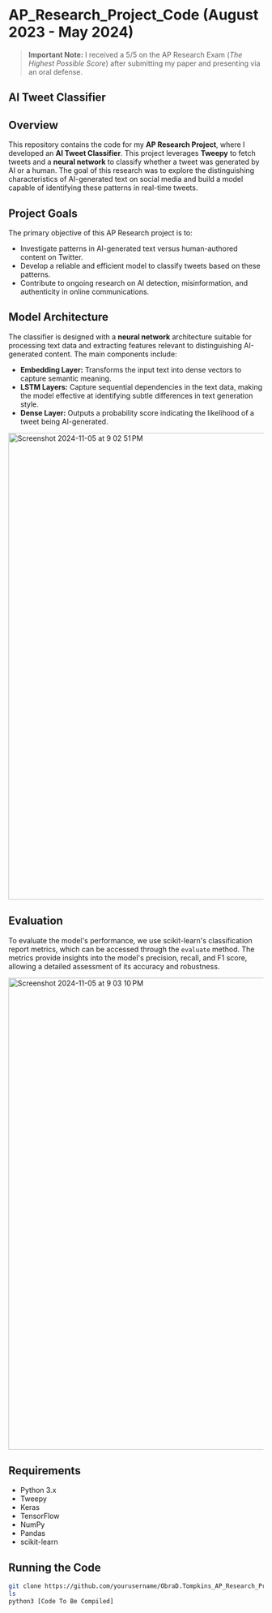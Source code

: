 # AP_Research_Project_Code (August 2023 - May 2024) 

> **Important Note:** I received a 5/5 on the AP Research Exam (*The Highest Possible Score*) after submitting my paper and presenting via an oral defense.
## AI Tweet Classifier

## Overview
This repository contains the code for my **AP Research Project**, where I developed an **AI Tweet Classifier**. This project leverages **Tweepy** to fetch tweets and a **neural network** to classify whether a tweet was generated by AI or a human. The goal of this research was to explore the distinguishing characteristics of AI-generated text on social media and build a model capable of identifying these patterns in real-time tweets.

## Project Goals
The primary objective of this AP Research project is to:
- Investigate patterns in AI-generated text versus human-authored content on Twitter.
- Develop a reliable and efficient model to classify tweets based on these patterns.
- Contribute to ongoing research on AI detection, misinformation, and authenticity in online communications.

## Model Architecture
The classifier is designed with a **neural network** architecture suitable for processing text data and extracting features relevant to distinguishing AI-generated content. The main components include:

- **Embedding Layer:** Transforms the input text into dense vectors to capture semantic meaning.
- **LSTM Layers:** Capture sequential dependencies in the text data, making the model effective at identifying subtle differences in text generation style.
- **Dense Layer:** Outputs a probability score indicating the likelihood of a tweet being AI-generated.


<img width="920" alt="Screenshot 2024-11-05 at 9 02 51 PM" src="https://github.com/user-attachments/assets/117763c8-dc82-45af-95b8-d7ca7a5b3ce2">


## Evaluation
To evaluate the model's performance, we use scikit-learn's classification report metrics, which can be accessed through the `evaluate` method. The metrics provide insights into the model's precision, recall, and F1 score, allowing a detailed assessment of its accuracy and robustness.


<img width="930" alt="Screenshot 2024-11-05 at 9 03 10 PM" src="https://github.com/user-attachments/assets/aed180fd-e3cd-408d-9fc3-903ab790c20e">


## Requirements
- Python 3.x
- Tweepy
- Keras
- TensorFlow
- NumPy
- Pandas
- scikit-learn

## Running the Code
```bash
git clone https://github.com/yourusername/ObraD.Tompkins_AP_Research_Project_Code
ls
python3 [Code To Be Compiled]
